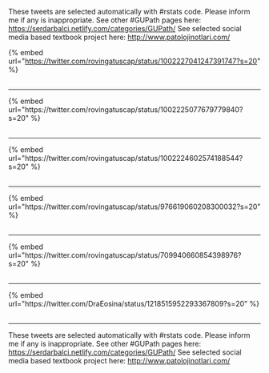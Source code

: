 

These tweets are selected automatically with #rstats code. Please inform me if any is inappropriate.
See other #GUPath pages here: https://serdarbalci.netlify.com/categories/GUPath/ 
See selected social media based textbook project here: http://www.patolojinotlari.com/

{% embed url="https://twitter.com/rovingatuscap/status/1002227041247391747?s=20" %}<br>
<br>
<hr>
{% embed url="https://twitter.com/rovingatuscap/status/1002225077679779840?s=20" %}<br>
<br>
<hr>
{% embed url="https://twitter.com/rovingatuscap/status/1002224602574188544?s=20" %}<br>
<br>
<hr>
{% embed url="https://twitter.com/rovingatuscap/status/976619060208300032?s=20" %}<br>
<br>
<hr>
{% embed url="https://twitter.com/rovingatuscap/status/709940660854398976?s=20" %}<br>
<br>
<hr>
{% embed url="https://twitter.com/DraEosina/status/1218515952293367809?s=20" %}<br>
<br>
<hr>


These tweets are selected automatically with #rstats code. Please inform me if any is inappropriate.
See other #GUPath pages here: https://serdarbalci.netlify.com/categories/GUPath/ 
See selected social media based textbook project here: http://www.patolojinotlari.com/
